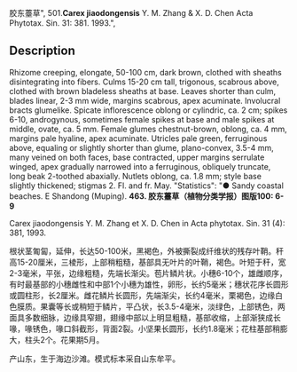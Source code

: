 胶东薹草",
501.**Carex jiaodongensis** Y. M. Zhang & X. D. Chen Acta Phytotax. Sin. 31: 381. 1993.",

## Description
Rhizome creeping, elongate, 50-100 cm, dark brown, clothed with sheaths disintegrating into fibers. Culms 15-20 cm tall, trigonous, scabrous above, clothed with brown bladeless sheaths at base. Leaves shorter than culm, blades linear, 2-3 mm wide, margins scabrous, apex acuminate. Involucral bracts glumelike. Spicate inflorescence oblong or cylindric, ca. 2 cm; spikes 6-10, androgynous, sometimes female spikes at base and male spikes at middle, ovate, ca. 5 mm. Female glumes chestnut-brown, oblong, ca. 4 mm, margins pale hyaline, apex acuminate. Utricles pale green, ferruginous above, equaling or slightly shorter than glume, plano-convex, 3.5-4 mm, many veined on both faces, base contracted, upper margins serrulate winged, apex gradually narrowed into a ferruginous, obliquely truncate, long beak 2-toothed abaxially. Nutlets oblong, ca. 1.8 mm; style base slightly thickened; stigmas 2. Fl. and fr. May.
  "Statistics": "● Sandy coastal beaches. E Shandong (Muping).
**463. 胶东薹草（植物分类学报）图版100: 6-9**

Carex jiaodongensis Y. M. Zhang et X. D. Chen in Acta phytotax. Sin. 31 (4): 381, 1993.

根状茎匍匐，延伸，长达50-100米，黑褐色，外被撕裂成纤维状的残存叶鞘。秆高15-20厘米，三棱形，上部稍粗糙，基部具无叶片的叶鞘，褐色。叶短于秆，宽2-3毫米，平张，边缘粗糙，先端长渐尖。苞片鳞片状。小穗6-10个，雄雌顺序，有时最基部的小穗雌性和中部1个小穗为雄性，卵形，长约5毫米；穗状花序长圆形或圆柱形，长2厘米。雌花鳞片长圆形，先端渐尖，长约4毫米，栗褐色，边缘白色膜质。果囊等长或稍短于鳞片，平凸状，长3.5-4毫米，淡绿色，上部锈色，两面具多数细脉，边缘具窄翅，翅缘中部以上明显粗糙，基部收缩，上部渐狭成长喙，喙锈色，喙口斜截形，背面2裂。小坚果长圆形，长约1.8毫米；花柱基部稍膨大，柱头2个。花果期5月。

产山东，生于海边沙滩。模式标本采自山东牟平。
